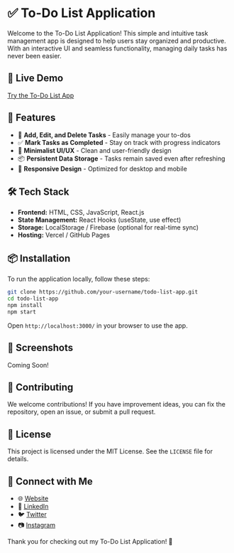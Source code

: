 # ✅ To-Do List Application

Welcome to the To-Do List Application! This simple and intuitive task management app is designed to help users stay organized and productive. With an interactive UI and seamless functionality, managing daily tasks has never been easier.

## 🔗 Live Demo
[Try the To-Do List App](https://to-do-list-application-flax.vercel.app/)

## 🚀 Features
- 📝 **Add, Edit, and Delete Tasks** - Easily manage your to-dos
- ✅ **Mark Tasks as Completed** - Stay on track with progress indicators
- 🎨 **Minimalist UI/UX** - Clean and user-friendly design
- 📦 **Persistent Data Storage** - Tasks remain saved even after refreshing
- 📱 **Responsive Design** - Optimized for desktop and mobile

## 🛠 Tech Stack
- **Frontend:** HTML, CSS, JavaScript, React.js
- **State Management:** React Hooks (useState, use effect)
- **Storage:** LocalStorage / Firebase (optional for real-time sync)
- **Hosting:** Vercel / GitHub Pages

## 📦 Installation
To run the application locally, follow these steps:

```bash
git clone https://github.com/your-username/todo-list-app.git
cd todo-list-app
npm install
npm start
```

Open `http://localhost:3000/` in your browser to use the app.

## 🎨 Screenshots
Coming Soon!

## 🤝 Contributing
We welcome contributions! If you have improvement ideas, you can fix the repository, open an issue, or submit a pull request.

## 📜 License
This project is licensed under the MIT License. See the `LICENSE` file for details.

## 🙌 Connect with Me
- 🌐 [Website](https://portfolio-xi-ten-65.vercel.app/)
- 💼 [LinkedIn](https://www.linkedin.com/in/vineet-sahoo-81b022311/)
- 🐦 [Twitter](https://x.com/VineetSaho63046)
- 📷 [Instagram](https://www.instagram.com/sahoo_era/)

Thank you for checking out my To-Do List Application! 🚀
